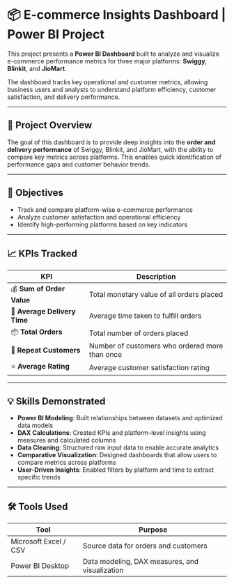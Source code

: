 # 📦 E-commerce Insights Dashboard | Power BI Project

This project presents a **Power BI Dashboard** built to analyze and visualize e-commerce performance metrics for three major platforms: **Swiggy**, **Blinkit**, and **JioMart**.

The dashboard tracks key operational and customer metrics, allowing business users and analysts to understand platform efficiency, customer satisfaction, and delivery performance.

---

## 📌 Project Overview

The goal of this dashboard is to provide deep insights into the **order and delivery performance** of Swiggy, Blinkit, and JioMart, with the ability to compare key metrics across platforms. This enables quick identification of performance gaps and customer behavior trends.

---

## 🎯 Objectives

- Track and compare platform-wise e-commerce performance
- Analyze customer satisfaction and operational efficiency
- Identify high-performing platforms based on key indicators

---

## 📈 KPIs Tracked

| KPI                         | Description |
|----------------------------|-------------|
| 💰 **Sum of Order Value**        | Total monetary value of all orders placed |
| 🚚 **Average Delivery Time**     | Average time taken to fulfill orders |
| 📦 **Total Orders**              | Total number of orders placed |
| 🔁 **Repeat Customers**          | Number of customers who ordered more than once |
| ⭐ **Average Rating**            | Average customer satisfaction rating |

---

## 💡 Skills Demonstrated

- **Power BI Modeling**: Built relationships between datasets and optimized data models  
- **DAX Calculations**: Created KPIs and platform-level insights using measures and calculated columns  
- **Data Cleaning**: Structured raw input data to enable accurate analytics  
- **Comparative Visualization**: Designed dashboards that allow users to compare metrics across platforms  
- **User-Driven Insights**: Enabled filters by platform and time to extract specific trends

---

## 🛠 Tools Used

| Tool                 | Purpose |
|----------------------|---------|
| Microsoft Excel / CSV | Source data for orders and customers |
| Power BI Desktop     | Data modeling, DAX measures, and visualization |



